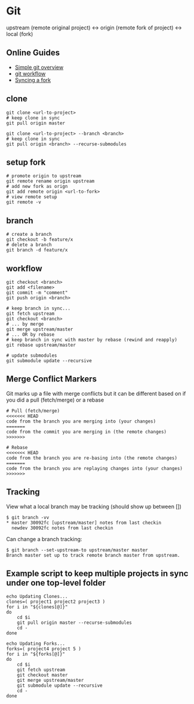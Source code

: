 # Git

upstream (remote original project) <-> origin (remote fork of project) <-> local (fork)

## Online Guides
* [Simple git overview](http://rogerdudler.github.io/git-guide/)
* [git workflow](https://gist.github.com/Chaser324/ce0505fbed06b947d962)
* [Syncing a fork](https://help.github.com/articles/syncing-a-fork/)

## clone
```
git clone <url-to-project>
# keep clone in sync
git pull origin master

git clone <url-to-project> --branch <branch>
# keep clone in sync
git pull origin <branch> --recurse-submodules
```
## setup fork
```
# promote origin to upstream
git remote rename origin upstream
# add new fork as orign
git add remote origin <url-to-fork>
# view remote setup
git remote -v
```
## branch
```
# create a branch
git checkout -b feature/x
# delete a branch
git branch -d feature/x
```
## workflow
```
git checkout <branch>
git add <filename>
git commit -m "comment"
git push origin <branch>

# keep branch in sync...
git fetch upstream
git checkout <branch>
# ... by merge
git merge upstream/master
# ... OR by rebase
# keep branch in sync with master by rebase (rewind and reapply)
git rebase upstream/master

# update submodules
git submodule update --recursive
```
## Merge Conflict Markers
Git marks up a file with merge conflicts but it can be different based on if you did a pull (fetch/merge) or a rebase
```
# Pull (fetch/merge)
<<<<<<< HEAD
code from the branch you are merging into (your changes)
=======
code from the commit you are merging in (the remote changes)
>>>>>>>

# Rebase
<<<<<<< HEAD
code from the branch you are re-basing into (the remote changes)
=======
code from the branch you are replaying changes into (your changes)
>>>>>>>
```
## Tracking
View what a local branch may be tracking (should show up between [])
```
$ git branch -vv
* master 30092fc [upstream/master] notes from last checkin
  newdev 30092fc notes from last checkin
```
Can change a branch tracking:
```
$ git branch --set-upstream-to upstream/master master
Branch master set up to track remote branch master from upstream.
```
## Example script to keep multiple projects in sync under one top-level folder
```
echo Updating Clones...
clones=( project1 project2 project3 )
for i in "${clones[@]}"
do
	cd $i
	git pull origin master --recurse-submodules
	cd -
done

echo Updating Forks...
forks=( project4 project 5 )
for i in "${forks[@]}"
do
	cd $i
	git fetch upstream
	git checkout master
	git merge upstream/master
	git submodule update --recursive
	cd -
done
```
